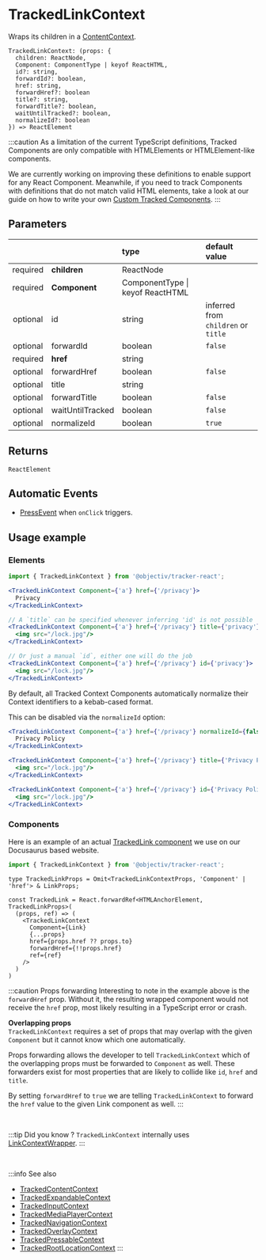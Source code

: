 # TrackedLinkContext

Wraps its children in a [ContentContext](/taxonomy/reference/location-contexts/ContentContext.md).

```tsx
TrackedLinkContext: (props: { 
  children: ReactNode,
  Component: ComponentType | keyof ReactHTML,
  id?: string,
  forwardId?: boolean,
  href: string,
  forwardHref?: boolean
  title?: string,
  forwardTitle?: boolean,
  waitUntilTracked?: boolean,
  normalizeId?: boolean
}) => ReactElement
```

:::caution
As a limitation of the current TypeScript definitions, Tracked Components are only compatible with HTMLElements or HTMLElement-like components.

We are currently working on improving these definitions to enable support for any React Component. Meanwhile, if you need to track Components with definitions that do not match valid HTML elements, take a look at our guide on how to write your own [Custom Tracked Components](/tracking/react/how-to-guides/custom-components.md).
:::

## Parameters
|          |                  | type                                   | default value                       |
|:--------:|:-----------------|:---------------------------------------|:------------------------------------|
| required | **children**     | ReactNode                              |                                     |
| required | **Component**    | ComponentType &vert; keyof ReactHTML   |                                     |
| optional | id               | string                                 | inferred from `children` or `title` |
| optional | forwardId        | boolean                                | `false`                             |
| required | **href**         | string                                 |                                     |
| optional | forwardHref      | boolean                                | `false`                             |
| optional | title            | string                                 |                                     |
| optional | forwardTitle     | boolean                                | `false`                             |
| optional | waitUntilTracked | boolean                                | `false`                             |
| optional | normalizeId      | boolean                                | `true`                              |

## Returns
`ReactElement`

## Automatic Events
- [PressEvent](/taxonomy/reference/events/PressEvent.md) when `onClick` triggers.

## Usage example

### Elements

```jsx
import { TrackedLinkContext } from '@objectiv/tracker-react';
```

```jsx
<TrackedLinkContext Component={'a'} href={'/privacy'}>
  Privacy
</TrackedLinkContext>

// A `title` can be specified whenever inferring 'id' is not possible 
<TrackedLinkContext Component={'a'} href={'/privacy'} title={'privacy'}>
  <img src="/lock.jpg"/>
</TrackedLinkContext>

// Or just a manual `id`, either one will do the job
<TrackedLinkContext Component={'a'} href={'/privacy'} id={'privacy'}>
  <img src="/lock.jpg"/>
</TrackedLinkContext>
```

By default, all Tracked Context Components automatically normalize their Context identifiers to a kebab-cased format.

This can be disabled via the  `normalizeId` option:

```jsx
<TrackedLinkContext Component={'a'} href={'/privacy'} normalizeId={false}>
  Privacy Policy
</TrackedLinkContext>

<TrackedLinkContext Component={'a'} href={'/privacy'} title={'Privacy Policy'} normalizeId={false}>
  <img src="/lock.jpg"/>
</TrackedLinkContext>

<TrackedLinkContext Component={'a'} href={'/privacy'} id={'Privacy Policy'} normalizeId={false}>
  <img src="/lock.jpg"/>
</TrackedLinkContext>
```

### Components

Here is an example of an actual [TrackedLink component](https://github.com/objectiv/objectiv.io/blob/main/src/trackedComponents/TrackedLink.tsx) we use on our Docusaurus based website.

```jsx
import { TrackedLinkContext } from '@objectiv/tracker-react';
```

```tsx
type TrackedLinkProps = Omit<TrackedLinkContextProps, 'Component' | 'href'> & LinkProps;
 
const TrackedLink = React.forwardRef<HTMLAnchorElement, TrackedLinkProps>(
  (props, ref) => (
    <TrackedLinkContext
      Component={Link} 
      {...props}
      href={props.href ?? props.to}
      forwardHref={!!props.href}
      ref={ref}
    />
  )
)
```

:::caution Props forwarding
Interesting to note in the example above is the `forwardHref` prop. 
Without it, the resulting wrapped component would not receive the `href` prop, most likely resulting in a TypeScript error or crash.

**Overlapping props**  
`TrackedLinkContext` requires a set of props that may overlap with the given `Component` but it cannot know which one automatically.  

Props forwarding allows the developer to tell `TrackedLinkContext` which of the overlapping props must be forwarded to `Component` as well. These forwarders exist for most properties that are likely to collide like `id`, `href` and `title`.

By setting `forwardHref` to `true` we are telling `TrackedLinkContext` to forward the `href` value to the given Link component as well.
:::

<br />

:::tip Did you know ?
`TrackedLinkContext` internally uses [LinkContextWrapper](/tracking/react/api-reference/locationWrappers/LinkContextWrapper.md).
:::

<br />

:::info See also
- [TrackedContentContext](/tracking/react/api-reference/trackedContexts/TrackedContentContext.md)
- [TrackedExpandableContext](/tracking/react/api-reference/trackedContexts/TrackedExpandableContext.md)
- [TrackedInputContext](/tracking/react/api-reference/trackedContexts/TrackedInputContext.md)
- [TrackedMediaPlayerContext](/tracking/react/api-reference/trackedContexts/TrackedMediaPlayerContext.md)
- [TrackedNavigationContext](/tracking/react/api-reference/trackedContexts/TrackedNavigationContext.md)
- [TrackedOverlayContext](/tracking/react/api-reference/trackedContexts/TrackedOverlayContext.md)
- [TrackedPressableContext](/tracking/react/api-reference/trackedContexts/TrackedPressableContext.md)
- [TrackedRootLocationContext](/tracking/react/api-reference/trackedContexts/TrackedRootLocationContext.md)
:::
